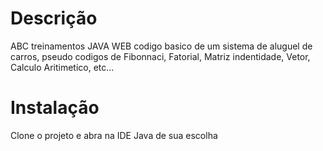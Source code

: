 # Descrição
ABC treinamentos  JAVA WEB  codigo basico de um sistema de aluguel de carros, pseudo codigos de Fibonnaci, Fatorial, Matriz indentidade, Vetor, Calculo Aritimetico, etc...
# Instalação
Clone o projeto e abra na IDE Java de sua escolha
